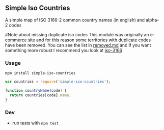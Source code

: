 ## Simple Iso Countries

A simple map of ISO 3166-2 common country names (in english) and alpha-2 codes

#Note about missing duplicate iso codes
This module was originally an e-commerce site and for this reason some territories with duplicate codes have been removed. You can see the list in [removed.md](removed.md) and if you want something more robust I recommend you look at [iso-3166](https://www.npmjs.org/package/iso-3166-2)

### Usage

`npm install simple-iso-countries`

```javascript
var countries = require('simple-iso-countries');

function countryName(code) {
  return countries[code].name;
}
```

### Dev

- run tests with `npm test`

